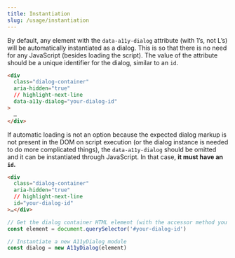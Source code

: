 ```yaml
---
title: Instantiation
slug: /usage/instantiation
---
```


By default, any element with the `data-a11y-dialog` attribute (with 1’s, not L’s) will be automatically instantiated as a dialog. This is so that there is no need for any JavaScript (besides loading the script). The value of the attribute should be a unique identifier for the dialog, similar to an `id`.

```html
<div
  class="dialog-container"
  aria-hidden="true"
  // highlight-next-line
  data-a11y-dialog="your-dialog-id"
>
  …
</div>
```

If automatic loading is not an option because the expected dialog markup is not present in the DOM on script execution (or the dialog instance is needed to do more complicated things), the `data-a11y-dialog` should be omitted and it can be instantiated through JavaScript. In that case, **it must have an `id`.**

```html
<div
  class="dialog-container"
  aria-hidden="true"
  // highlight-next-line
  id="your-dialog-id"
>…</div>
```

```js
// Get the dialog container HTML element (with the accessor method you want)
const element = document.querySelector('#your-dialog-id')

// Instantiate a new A11yDialog module
const dialog = new A11yDialog(element)
```
